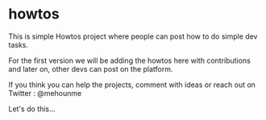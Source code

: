 # howtos

This is simple Howtos project where people can post how to do simple dev tasks.

For the first version we will be adding the howtos here with contributions and later on, other devs can post on the platform.

If you think you can help the projects, comment with ideas or reach out on Twitter : @mehounme

Let's do this...
